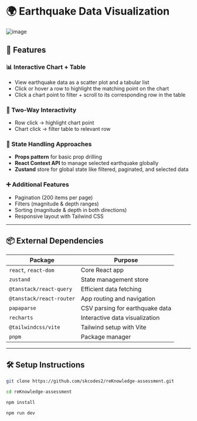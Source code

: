 # 🌍 Earthquake Data Visualization
![image](https://github.com/user-attachments/assets/21024450-02e4-48f6-81cb-969aba2518c2)


## 🚀 Features

### 📊 Interactive Chart + Table
- View earthquake data as a scatter plot and a tabular list
- Click or hover a row to highlight the matching point on the chart
- Click a chart point to filter + scroll to its corresponding row in the table

### 🔄 Two-Way Interactivity
- Row click → highlight chart point
- Chart click → filter table to relevant row

### 🧠 State Handling Approaches
- **Props pattern** for basic prop drilling
- **React Context API** to manage selected earthquake globally
- **Zustand** store for global state like filtered, paginated, and selected data

### ➕ Additional Features
- Pagination (200 items per page)
- Filters (magnitude & depth ranges)
- Sorting (magnitude & depth in both directions)
- Responsive layout with Tailwind CSS

---

## 📦 External Dependencies

| Package                   | Purpose |
|---------------------------|---------|
| `react`, `react-dom`      | Core React app |
| `zustand`                 | State management store |
| `@tanstack/react-query`   | Efficient data fetching |
| `@tanstack/react-router`  | App routing and navigation |
| `papaparse`               | CSV parsing for earthquake data |
| `recharts`                | Interactive data visualization |
| `@tailwindcss/vite`       | Tailwind setup with Vite |
| `pnpm`                    | Package manager |

---

## 🛠 Setup Instructions

```bash
git clone https://github.com/skcodes2/reKnowledge-assessment.git

cd reKnowledge-assessment

npm install 

npm run dev


